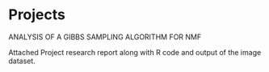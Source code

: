 # Projects
ANALYSIS OF A GIBBS SAMPLING ALGORITHM FOR NMF

Attached Project research report along with R code and output of the image dataset.
